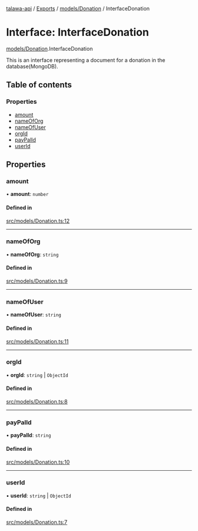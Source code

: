 [talawa-api](../README.md) / [Exports](../modules.md) / [models/Donation](../modules/models_Donation.md) / InterfaceDonation

# Interface: InterfaceDonation

[models/Donation](../modules/models_Donation.md).InterfaceDonation

This is an interface representing a document for a donation in the database(MongoDB).

## Table of contents

### Properties

- [amount](models_Donation.InterfaceDonation.md#amount)
- [nameOfOrg](models_Donation.InterfaceDonation.md#nameoforg)
- [nameOfUser](models_Donation.InterfaceDonation.md#nameofuser)
- [orgId](models_Donation.InterfaceDonation.md#orgid)
- [payPalId](models_Donation.InterfaceDonation.md#paypalid)
- [userId](models_Donation.InterfaceDonation.md#userid)

## Properties

### amount

• **amount**: `number`

#### Defined in

[src/models/Donation.ts:12](https://github.com/Nitya-Pasrija/talawa-api/blob/faae1c9/src/models/Donation.ts#L12)

___

### nameOfOrg

• **nameOfOrg**: `string`

#### Defined in

[src/models/Donation.ts:9](https://github.com/Nitya-Pasrija/talawa-api/blob/faae1c9/src/models/Donation.ts#L9)

___

### nameOfUser

• **nameOfUser**: `string`

#### Defined in

[src/models/Donation.ts:11](https://github.com/Nitya-Pasrija/talawa-api/blob/faae1c9/src/models/Donation.ts#L11)

___

### orgId

• **orgId**: `string` \| `ObjectId`

#### Defined in

[src/models/Donation.ts:8](https://github.com/Nitya-Pasrija/talawa-api/blob/faae1c9/src/models/Donation.ts#L8)

___

### payPalId

• **payPalId**: `string`

#### Defined in

[src/models/Donation.ts:10](https://github.com/Nitya-Pasrija/talawa-api/blob/faae1c9/src/models/Donation.ts#L10)

___

### userId

• **userId**: `string` \| `ObjectId`

#### Defined in

[src/models/Donation.ts:7](https://github.com/Nitya-Pasrija/talawa-api/blob/faae1c9/src/models/Donation.ts#L7)
